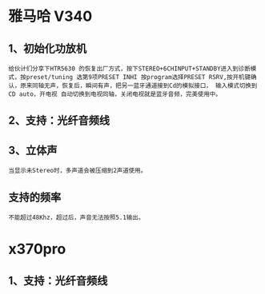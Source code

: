 # 雅马哈 V340

## 1、初始化功放机

    给伙计们分享下HTR5630 的恢复出厂方式，按下STEREO+6CHINPUT+STANDBY进入到诊断模式，按preset/tuning 选第9项PRESET INHI 按program选择PRESET RSRV,按开机键确认，原来同轴无声，恢复后，瞬间有声，把另一蓝牙通道接到Cd的模拟接口， 输入模式切换到CD auto，开电视 自动切换到电视同轴，关闭电视就是蓝牙音频，完美使用中。

## 2、支持：光纤音频线
## 3、立体声

    当显示未Stereo时，多声道会被压缩到2声道使用。

## 支持的频率

    不能超过48Khz，超过后，声音无法按照5.1输出。

# x370pro

## 1、支持：光纤音频线